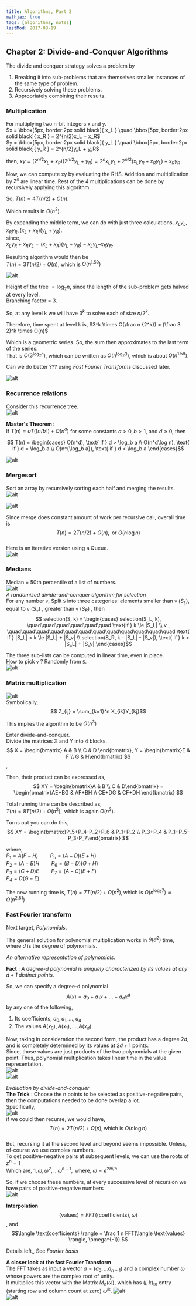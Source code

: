 ```yaml
---
title: Algorithms, Part 2
mathjax: true
tags: [algorithms, notes]
lastMod: 2017-08-19
---
```


## Chapter 2: Divide-and-Conquer Algorithms
The divide and conquer strategy solves a problem by   
1. Breaking it into sub-problems that are themselves smaller instances of the same type of problem.   
2. Recursively solving these problems.   
3. Appropriately combining their results.   

### Multiplication   
For multiplying two n-bit integers x and y.   
$x = \bbox[5px, border:2px solid black]{ x_L } \quad \bbox[5px, border:2px solid black]{ x_R } = 2^{n/2}x_L + x_R$   
$y = \bbox[5px, border:2px solid black]{ y_L } \quad \bbox[5px, border:2px solid black]{ y_R } = 2^{n/2}y_L + y_R$   

then, 
$xy = (2^{n/2}x_L + x_R)(2^{n/2}y_L + y_R) = 2^nx_Ly_L + 2^{n/2}(x_Ly_R + x_Ry_L) + x_Ry_R$

Now, we can compute xy by evaluating the RHS. Addition and multiplication by $2^n$ are linear time. Rest of the 4 multiplications can be done by recursively applying this algorithm.   

So, $T(n) = 4T(n/2) + O(n)$.

Which results in $O(n^2)$.

By expanding the middle term, we can do with just three calculations, $x_Ly_L , x_Ry_R, (x_L+x_R)(y_L+y_R)$.   
since,   
$x_Ly_R  + x_Ry_L =  (x_L + x_R ) (y_L + y_R )  - x_Ly_L – x_Ry_R$.   

Resulting algorithm would then be   
$T(n) = 3T(n/2) + O(n)$, which is $O(n^{1.59})$   

![alt](/images/algdg/2_divide.png)   

Height of the tree $= \log_2 n$, since the length of the sub-problem gets halved at every level.   
Branching factor = 3.   

So, at any level k we will have $3^k$  to solve each of size $n/2^k$.   

Therefore, time spent at level k is, $3^k \times O(\frac n {2^k}) = (\frac 3 2)^k \times O(n)$   

Which is a geometric series. So, the sum then approximates to the last term of the series.   
That is $O(3^{\log_2 n})$, which can be written as $O(n^{\log_2 3})$, which is about $O(n^{1.59})$.   

Can we do better ??? using *Fast Fourier Transforms* discussed later.   

![alt](/images/algdg/2_dividemul.png)   

### Recurrence relations

Consider this recurrence tree.   
![alt](/images/algdg/2_recur.png)   

**Master's Theorem :**  
If $T(n) = aT(\lceil n/b \rceil) + O(n^d)$ for some constants $a > 0, b > 1$, and $d \ge 0$, then   

$$ T(n) = \begin{cases}
 O(n^d), \text{ if } d > \log_b a \\ 
 O(n^d\log n), \text{ if } d = \log_b a \\
 O(n^{\log_b a}), \text{ if } d < \log_b a 
 \end{cases}$$

![alt](/images/algdg/2_binary.png)   


### Mergesort
Sort an array by recursively sorting each half and merging the results.   
![alt](/images/algdg/2_merge.png)   

![alt](/images/algdg/2_merge2.png)   

Since merge does constant amount of work per recursive call, overall time is   
$$ T(n) = 2T(n/2) + O(n), \text{   or  } O(n\log n)$$   
Here is an iterative version using a Queue.   
![alt](/images/algdg/2_merge3.png)   

### Medians
Median = 50th percentile of a list of numbers.   
![alt](/images/algdg/2_medians.png)   
*A randomized divide-and-conquer algorithm for selection*   
For any number `v`, Split `S` into three categories: elements smaller than `v` $(S_L)$, equal to `v` $(S_v)$ , greater than `v` $(S_R)$ , then
$$ selection(S, k) = \begin{cases}
 selection(S_L, k), \quad\quad\quad\quad\quad\quad \text{if } k \le |S_L| \\ 
 v , \quad\quad\quad\quad\quad\quad\quad\quad\quad\quad\quad\quad \text{  if } |S_L| < k \le |S_L| + |S_v| \\
 selection(S_R, k - |S_L| - |S_v|), \text{ if } k > |S_L| + |S_v| 
 \end{cases}$$   

The three sub-lists can be computed in linear time, even in place.    
How to pick `v` ? Randomly from `S`.   
![alt](/images/algdg/2_unix.png)   


### Matrix multiplication   
![alt](/images/algdg/2_matmul.png)   
Symbolically,   
$$ Z_{ij} = \sum_{k=1}^n X_{ik}Y_{kj}$$

This implies the algorithm to be $O(n^3)$

Enter divide-and-conquer.   
Divide the matrices X and Y into 4 blocks.   
$$ X = \begin{bmatrix} A & B \\ C & D \end{bmatrix}, Y = \begin{bmatrix}E & F \\ G & H\end{bmatrix} 
$$,    

Then, their product can be expressed as,   
$$ XY = \begin{bmatrix}A & B \\ C & D\end{bmatrix} = 
\begin{bmatrix}AE+BG & AF+BH \\ CE+DG & CF+DH \end{bmatrix} $$   

Total running time can be described as,   
$T(n) = 8T(n/2) + O(n^2), \text{ which is again } O(n^3)$.

Turns out you can do this,  
$$ XY = \begin{bmatrix}P_5+P_4-P_2+P_6 & P_1+P_2 \\ P_3+P_4 & P_1+P_5-P_3-P_7\end{bmatrix} $$   

where,   
$P_1 = A(F-H) \quad\quad P_5 = (A+D)(E+H)$   
$P_2 = (A+B)H \quad\quad P_6 = (B-D)(G+H)$   
$P_3 = (C+D)E \quad\quad P_7 = (A-C)(E+F)$   
$P_4 = D(G-E)$   

The new running time is, $T(n) = 7T(n/2) + O(n^2), \text{which is } O(n^{\log_2 7}) \approx O(n^{2.81})$   

### Fast Fourier transform

Next target, *Polynomials*.

The general solution for polynomial multiplication works in $\theta(d^2)$ time, where $d$ is the degree of polynomials.

*An alternative representation of polynomials.*

**Fact** : *A degree-d polynomial is uniquely characterized by its values at any $d+1$ distinct points*.   

So, we can specify a degree-d polynomial $$A(x) = a_0+a_1x+...+a_dx^d$$ by any one of the following,   
1. Its coefficients, $a_0, a_1,..., a_d$   
2. The values $A(x_0), A(x_1), ..., A(x_d)$   

Now, taking in consideration the second form, the product has a degree $2d$, and is completely determined by its values at $2d+1$ points.   
Since, those values are just products of the two polynomials at the given point. Thus, polynomial multiplication takes linear time in the value representation.   
![alt](/images/algdg/2_poly1.png)   
![alt](/images/algdg/2_poly2.png)   

*Evaluation by divide-and-conquer*   
**The Trick** : Choose the n points to be selected as positive-negative pairs, then the computations needed to be done overlap a lot.   
Specifically,   
![alt](/images/algdg/2_eval.png)   
if we could then recurse, we would have,   
$$T(n) = 2T(n/2) + O(n), \text{which is } O(n\log n)$$   
But, recursing it at the second level and beyond seems impossible. Unless, of-course we use complex numbers.   
To get positive-negative pairs at subsequent levels, we can use the roots of $z^n = 1$   
Which are, $1, \omega, \omega^2, ... \omega^{n-1}, \text{ where, } \omega = e^{2\pi i/n}$   

So, if we choose these numbers, at every successive level of recursion we have pairs of positive-negative numbers   
![alt](/images/algdg/2_fft2.png)

**Interpolation**   
$$\langle \text{values} \rangle = FFT(\langle \text{coefficients} \rangle, \omega)$$, and   
$$\langle \text{coefficients} \rangle = \frac 1 n FFT(\langle \text{values} \rangle, \omega^{-1}) $$


Details left,, See *Fourier basis*

**A closer look at the fast Fourier Transform**   
The FFT takes as input a vector $a = (a_0, ... a_{n-1})$ and a complex number $\omega$ whose powers are the complex root of unity.   
It multiplies this vector with the Matrix $M_n(\omega)$, which has $(j, k)_{th}$ entry (starting row and column count at zero) $\omega^{jk}$.
![alt](/images/algdg/2_fft3.png)   
![alt](/images/algdg/2_fft4.png)   


